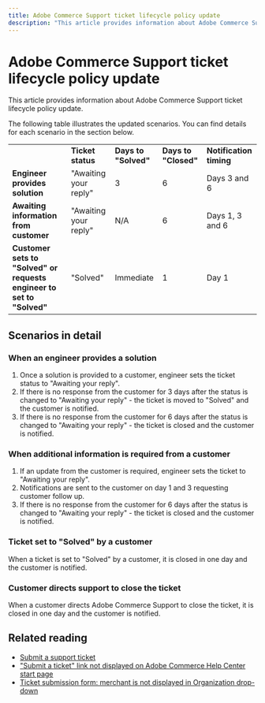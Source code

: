 ```yaml
---
title: Adobe Commerce Support ticket lifecycle policy update
description: "This article provides information about Adobe Commerce Support ticket lifecycle policy update."
---
```


# Adobe Commerce Support ticket lifecycle policy update

 This article provides information about Adobe Commerce Support ticket lifecycle policy update.

 The following table illustrates the updated scenarios. You can find details for each scenario in the section below.

 <table>
 <tbody>
 <tr>
 <td class="wysiwyg-text-align-center"> </td>
 <td class="wysiwyg-text-align-center"><strong>Ticket status</strong></td>
 <td class="wysiwyg-text-align-center"><strong>Days to "Solved"</strong></td>
 <td class="wysiwyg-text-align-center"><strong>Days to "Closed"</strong></td>
 <td class="wysiwyg-text-align-center"><strong>Notification timing</strong></td>
 </tr>
 <tr>
 <td class="wysiwyg-text-align-left"><strong>Engineer provides solution</strong></td>
 <td class="wysiwyg-text-align-center">"Awaiting your reply"</td>
 <td class="wysiwyg-text-align-center">3</td>
 <td class="wysiwyg-text-align-center">6</td>
 <td class="wysiwyg-text-align-center">Days 3 and 6</td>
 </tr>
 <tr>
 <td class="wysiwyg-text-align-left"><strong>Awaiting information from customer</strong></td>
 <td class="wysiwyg-text-align-center">"Awaiting your reply"</td>
 <td class="wysiwyg-text-align-center">N/A</td>
 <td class="wysiwyg-text-align-center">6</td>
 <td class="wysiwyg-text-align-center">Days 1, 3 and 6</td>
 </tr>
 <tr>
 <td class="wysiwyg-text-align-left"><strong>Customer sets to "Solved" or requests engineer to set to "Solved"</strong></td>
 <td class="wysiwyg-text-align-center">"Solved"</td>
 <td class="wysiwyg-text-align-center">Immediate</td>
 <td class="wysiwyg-text-align-center">1</td>
 <td class="wysiwyg-text-align-center">Day 1</td>
 </tr>
 </tbody>
 </table>

## Scenarios in detail

### When an engineer provides a solution

1. Once a solution is provided to a customer, engineer sets the ticket status to "Awaiting your reply".
1. If there is no response from the customer for 3 days after the status is changed to "Awaiting your reply" - the ticket is moved to "Solved" and the customer is notified.
1. If there is no response from the customer for 6 days after the status is changed to "Awaiting your reply" - the ticket is closed and the customer is notified.

### When additional information is required from a customer

1. If an update from the customer is required, engineer sets the ticket to "Awaiting your reply".
1. Notifications are sent to the customer on day 1 and 3 requesting customer follow up.
1. If there is no response from the customer for 6 days after the status is changed to "Awaiting your reply" - the ticket is closed and the customer is notified.

### Ticket set to "Solved" by a customer

When a ticket is set to "Solved" by a customer, it is closed in one day and the customer is notified.

### Customer directs support to close the ticket

When a customer directs Adobe Commerce Support to close the ticket, it is closed in one day and the customer is notified.

## Related reading

* [Submit a support ticket](/help/help-center-guide/help-center/magento-help-center-user-guide.md#submit-ticket)
* ["Submit a ticket" link not displayed on Adobe Commerce Help Center start page](https://support.magento.com/hc/en-us/articles/360000913794#no-submit-link)
* [Ticket submission form: merchant is not displayed in Organization drop-down](https://support.magento.com/hc/en-us/articles/360000913794#merchant-not-displayed)